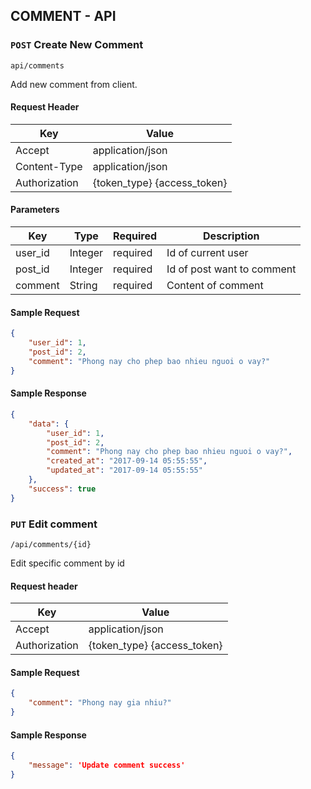 ## COMMENT - API

### `POST` Create New Comment
```
api/comments
```
Add new comment from client.
#### Request Header
| Key | Value |
|---|---|
| Accept | application/json |
|Content-Type| application/json |
| Authorization | {token_type} {access_token} |
#### Parameters
| Key | Type | Required | Description |
|---|---|---|---|
| user_id | Integer | required | Id of current user |
| post_id | Integer | required | Id of post want to comment |
| comment | String | required | Content of comment |
#### Sample Request
```json
{
	"user_id": 1,
	"post_id": 2,
	"comment": "Phong nay cho phep bao nhieu nguoi o vay?"
}
```
#### Sample Response
```json
{
	"data": {
		"user_id": 1,
		"post_id": 2,
		"comment": "Phong nay cho phep bao nhieu nguoi o vay?",
		"created_at": "2017-09-14 05:55:55",
		"updated_at": "2017-09-14 05:55:55"
	},
	"success": true
}
```

### `PUT` Edit comment
```
/api/comments/{id}
```
Edit specific comment by id

#### Request header
| Key | Value |
|---|---|
| Accept | application/json |
| Authorization | {token_type} {access_token} |

#### Sample Request
```json
{
	"comment": "Phong nay gia nhiu?"
}
```
#### Sample Response
```json
{
	"message": 'Update comment success'
}
```
